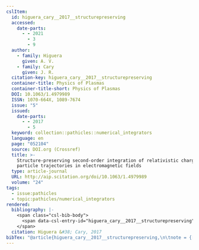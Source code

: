 ```yaml
---
cslItem:
  id: higuera_cary__2017__structurepreserving
  accessed:
    date-parts:
      - - 2021
        - 3
        - 9
  author:
    - family: Higuera
      given: A. V.
    - family: Cary
      given: J. R.
  citation-key: higuera_cary__2017__structurepreserving
  container-title: Physics of Plasmas
  container-title-short: Physics of Plasmas
  DOI: 10.1063/1.4979989
  ISSN: 1070-664X, 1089-7674
  issue: "5"
  issued:
    date-parts:
      - - 2017
        - 5
  keyword: collection::pathicles::numerical_integrators
  language: en
  page: "052104"
  source: DOI.org (Crossref)
  title: >-
    Structure-preserving second-order integration of relativistic charged
    particle trajectories in electromagnetic fields
  type: article-journal
  URL: http://aip.scitation.org/doi/10.1063/1.4979989
  volume: "24"
tags:
  - issue:pathicles
  - topic:pathicles/numerical_integrators
rendered:
  bibliography: |-
    <span class="csl-bib-body">
      <span data-csl-entry-id="higuera_cary__2017__structurepreserving" class="csl-entry">Higuera, A. V., &#38; Cary, J. R. 2017. Structure-preserving second-order integration of relativistic charged particle trajectories in electromagnetic fields. <i>Physics of Plasmas</i>, <i>24</i>(5), 052104. <a href='https://doi.org/10.1063/1.4979989'>https://doi.org/10.1063/1.4979989</a></span>
    </span>
  citation: Higuera &#38; Cary, 2017
bibTex: "@article{higuera_cary__2017__structurepreserving,\n\tnote = {[Online; accessed 2021-03-09]},\n\tauthor = {Higuera, A. V. and Cary, J. R.},\n\tjournal = {Physics of Plasmas},\n\tnumber = {5},\n\tyear = {2017},\n\tmonth = {5},\n\tpages = {052104},\n\ttitle = {Structure-preserving second-order integration of relativistic charged particle trajectories in electromagnetic fields},\n\thowpublished = {http://aip.scitation.org/doi/10.1063/1.4979989},\n\tvolume = {24},\n}\n\n"
---
```

